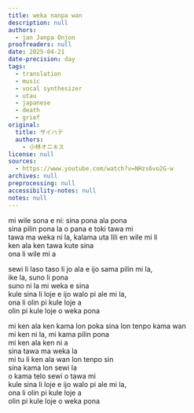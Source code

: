 ```yaml
---
title: weka nanpa wan
description: null
authors:
  - jan Janpa Onjon
proofreaders: null
date: 2025-04-21
date-precision: day
tags:
  - translation
  - music
  - vocal synthesizer
  - utau
  - japanese
  - death
  - grief
original:
  title: サイハテ
  authors:
    - 小林オニキス
license: null
sources:
  - https://www.youtube.com/watch?v=NHzs6vo2G-w
archives: null
preprocessing: null
accessibility-notes: null
notes: null
---
```


mi wile sona e ni: sina pona ala pona  \
sina pilin pona la o pana e toki tawa mi  \
tawa ma weka ni la, kalama uta lili en wile mi li  \
ken ala ken tawa kute sina  \
ona li wile mi a

sewi li laso taso li jo ala e ijo sama pilin mi la,  \
ike la, suno li pona  \
suno ni la mi weka e sina  \
kule sina li loje e ijo walo pi ale mi la,  \
ona li olin pi kule loje a  \
olin pi kule loje o weka pona

mi ken ala ken kama lon poka sina lon tenpo kama wan  \
mi ken ni la, mi kama pilin pona  \
mi ken ala ken ni a  \
sina tawa ma weka la  \
mi tu li ken ala wan lon tenpo sin  \
sina kama lon sewi la  \
o kama telo sewi o tawa mi  \
kule sina li loje e ijo walo pi ale mi la,  \
ona li olin pi kule loje a  \
olin pi kule loje o weka pona

